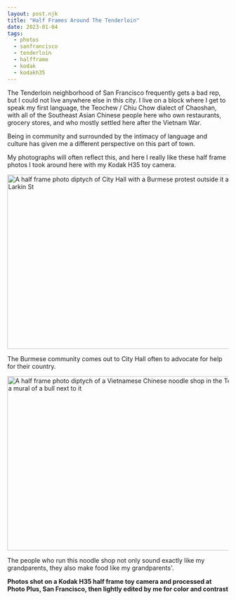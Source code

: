 ```yaml
---
layout: post.njk
title: "Half Frames Around The Tenderloin"
date: 2023-01-04
tags: 
  - photos
  - sanfrancisco
  - tenderloin
  - halfframe
  - kodak
  - kodakh35
---
```

The Tenderloin neighborhood of San Francisco frequently gets a bad rep, but I could not live anywhere else in this city. I live on a block where I get to speak my first language, the Teochew / Chiu Chow dialect of Chaoshan, with all of the Southeast Asian Chinese people here who own restaurants, grocery stores, and who mostly settled here after the Vietnam War.

Being in community and surrounded by the intimacy of language and culture has given me a different perspective on this part of town. 

My photographs will often reflect this, and here I really like these half frame photos I took around here with my Kodak H35 toy camera.

<img src="/photos/uploads/2c5ea91eac.jpg" width="600" height="397" alt="A half frame photo diptych of City Hall with a Burmese protest outside it and a view of Larkin St" />

<p>The Burmese community comes out to City Hall often to advocate for help for their country.</p>

<img src="/photos/uploads/159d70e99f.jpg" width="600" height="397" alt="A half frame photo diptych of a Vietnamese Chinese noodle shop in the Tenderloin and a mural of a bull next to it" />

<p>The people who run this noodle shop not only sound exactly like my grandparents, they also make food like my grandparents'.</p>

**Photos shot on a Kodak H35 half frame toy camera and processed at Photo Plus, San Francisco, then lightly edited by me for color and contrast**
